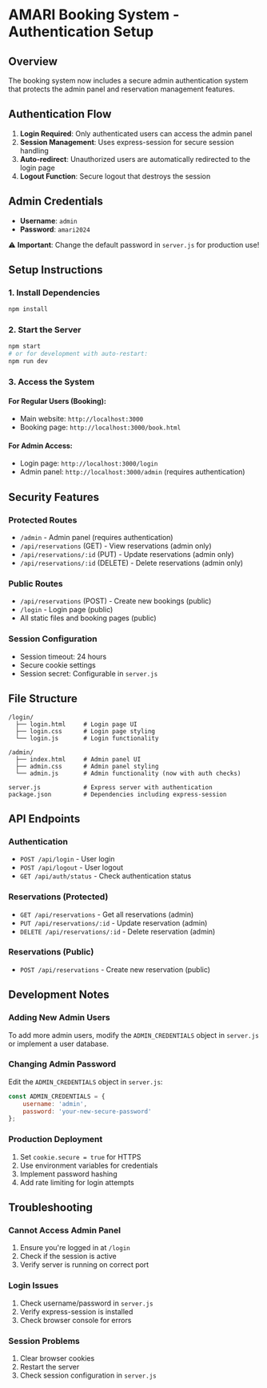 # AMARI Booking System - Authentication Setup

## Overview
The booking system now includes a secure admin authentication system that protects the admin panel and reservation management features.

## Authentication Flow
1. **Login Required**: Only authenticated users can access the admin panel
2. **Session Management**: Uses express-session for secure session handling
3. **Auto-redirect**: Unauthorized users are automatically redirected to the login page
4. **Logout Function**: Secure logout that destroys the session

## Admin Credentials
- **Username**: `admin`
- **Password**: `amari2024`

⚠️ **Important**: Change the default password in `server.js` for production use!

## Setup Instructions

### 1. Install Dependencies
```bash
npm install
```

### 2. Start the Server
```bash
npm start
# or for development with auto-restart:
npm run dev
```

### 3. Access the System

#### For Regular Users (Booking):
- Main website: `http://localhost:3000`
- Booking page: `http://localhost:3000/book.html`

#### For Admin Access:
- Login page: `http://localhost:3000/login`
- Admin panel: `http://localhost:3000/admin` (requires authentication)

## Security Features

### Protected Routes
- `/admin` - Admin panel (requires authentication)
- `/api/reservations` (GET) - View reservations (admin only)
- `/api/reservations/:id` (PUT) - Update reservations (admin only)
- `/api/reservations/:id` (DELETE) - Delete reservations (admin only)

### Public Routes
- `/api/reservations` (POST) - Create new bookings (public)
- `/login` - Login page (public)
- All static files and booking pages (public)

### Session Configuration
- Session timeout: 24 hours
- Secure cookie settings
- Session secret: Configurable in `server.js`

## File Structure
```
/login/
  ├── login.html     # Login page UI
  ├── login.css      # Login page styling
  └── login.js       # Login functionality

/admin/
  ├── index.html     # Admin panel UI
  ├── admin.css      # Admin panel styling
  └── admin.js       # Admin functionality (now with auth checks)

server.js            # Express server with authentication
package.json         # Dependencies including express-session
```

## API Endpoints

### Authentication
- `POST /api/login` - User login
- `POST /api/logout` - User logout
- `GET /api/auth/status` - Check authentication status

### Reservations (Protected)
- `GET /api/reservations` - Get all reservations (admin)
- `PUT /api/reservations/:id` - Update reservation (admin)
- `DELETE /api/reservations/:id` - Delete reservation (admin)

### Reservations (Public)
- `POST /api/reservations` - Create new reservation (public)

## Development Notes

### Adding New Admin Users
To add more admin users, modify the `ADMIN_CREDENTIALS` object in `server.js` or implement a user database.

### Changing Admin Password
Edit the `ADMIN_CREDENTIALS` object in `server.js`:
```javascript
const ADMIN_CREDENTIALS = {
    username: 'admin',
    password: 'your-new-secure-password'
};
```

### Production Deployment
1. Set `cookie.secure = true` for HTTPS
2. Use environment variables for credentials
3. Implement password hashing
4. Add rate limiting for login attempts

## Troubleshooting

### Cannot Access Admin Panel
1. Ensure you're logged in at `/login`
2. Check if the session is active
3. Verify server is running on correct port

### Login Issues
1. Check username/password in `server.js`
2. Verify express-session is installed
3. Check browser console for errors

### Session Problems
1. Clear browser cookies
2. Restart the server
3. Check session configuration in `server.js`
